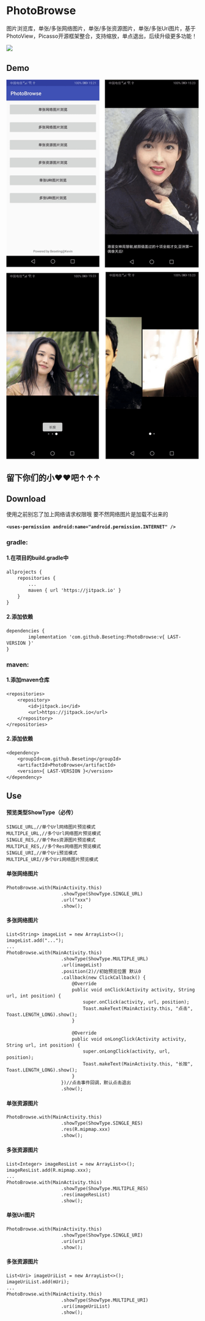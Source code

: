 # PhotoBrowse
图片浏览库，单张/多张网络图片，单张/多张资源图片，单张/多张Uri图片，基于PhotoView，Picasso开源框架整合，支持缩放，单点退出，后续升级更多功能！

[![](https://jitpack.io/v/Beseting/PhotoBrowse.svg)](https://jitpack.io/#Beseting/PhotoBrowse)

## Demo

![PhotoBrowse](https://github.com/Beseting/PhotoBrowse/blob/master/app/src/main/res/raw/preview.png "Preview")  

## 留下你们的小❤❤吧↑↑↑

## Download

使用之前别忘了加上网络请求权限哦 要不然网络图片是加载不出来的<br />

<b>```<uses-permission android:name="android.permission.INTERNET" />```</b>

### gradle:

#### 1.在项目的build.gradle中


    allprojects {
        repositories {
    		...
			maven { url 'https://jitpack.io' }
		}
	}

#### 2.添加依赖

	dependencies {
	        implementation 'com.github.Beseting:PhotoBrowse:v{ LAST-VERSION }'
	}

### maven:

#### 1.添加maven仓库

	<repositories>
		<repository>
		    <id>jitpack.io</id>
		    <url>https://jitpack.io</url>
		</repository>
	</repositories>

#### 2.添加依赖

	<dependency>
        <groupId>com.github.Beseting</groupId>
	    <artifactId>PhotoBrowse</artifactId>
	    <version>{ LAST-VERSION }</version>
	</dependency>


## Use

#### 预览类型ShowType（必传）

    SINGLE_URL,//单个Url网络图片预览模式
    MULTIPLE_URL,//多个Url网络图片预览模式
    SINGLE_RES,//单个Res资源图片预览模式
    MULTIPLE_RES,//多个Res网络图片预览模式
    SINGLE_URI,//单个Uri预览模式
    MULTIPLE_URI//多个Uri网络图片预览模式

#### 单张网络图片

	PhotoBrowse.with(MainActivity.this)
                        .showType(ShowType.SINGLE_URL)
                        .url("xxx")
                        .show();

#### 多张网络图片

	List<String> imageList = new ArrayList<>();
	imageList.add("...");
	...
	PhotoBrowse.with(MainActivity.this)
                        .showType(ShowType.MULTIPLE_URL)
                        .url(imageList)
                        .position(2)//初始预览位置 默认0
                        .callback(new ClickCallback() {
                            @Override
                            public void onClick(Activity activity, String url, int position) {
                                super.onClick(activity, url, position);
                                Toast.makeText(MainActivity.this, "点击", Toast.LENGTH_LONG).show();
                            }

                            @Override
                            public void onLongClick(Activity activity, String url, int position) {
                                super.onLongClick(activity, url, position);
                                Toast.makeText(MainActivity.this, "长按", Toast.LENGTH_LONG).show();
                            }
                        })//点击事件回调，默认点击退出
                        .show();

#### 单张资源图片

	PhotoBrowse.with(MainActivity.this)
                        .showType(ShowType.SINGLE_RES)
                        .res(R.mipmap.xxx)
                        .show();

#### 多张资源图片

	List<Integer> imageResList = new ArrayList<>();
	imageResList.add(R.mipmap.xxx);
	...
	PhotoBrowse.with(MainActivity.this)
                        .showType(ShowType.MULTIPLE_RES)
                        .res(imageResList)
                        .show();

#### 单张Uri图片

	PhotoBrowse.with(MainActivity.this)
                        .showType(ShowType.SINGLE_URI)
                        .uri(uri)
                        .show();

#### 多张资源图片

	List<Uri> imageUriList = new ArrayList<>();
	imageUriList.add(mUri);
	...
	PhotoBrowse.with(MainActivity.this)
                        .showType(ShowType.MULTIPLE_URI)
                        .uri(imageUriList)
                        .show();